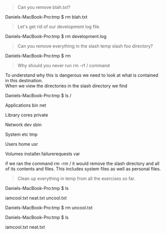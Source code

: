 > Can you remove blah.txt?

Daniels-MacBook-Pro:tmp $ rm blah.txt

> Let's get rid of our development log file.

Daniels-MacBook-Pro:tmp $ rm development.log

> Can you remove everything in the slash temp slash foo directory?

Daniels-MacBook-Pro:tmp $ rm 

> Why should you never run rm -rf / command

To understand why this is dangerous we need to look at what is contained in this destination.  
When we view the directories in the slash directory we find 

Daniels-MacBook-Pro:tmp $ ls /

Applications              bin                       net

Library                   cores                     private

Network                   dev                       sbin

System                    etc                       tmp

Users                     home                      usr

Volumes                   installer.failurerequests var

if we ran the command rm -rm / it would remove the slash directory and all of its contents and files.  This includes system
files as well as personal files.


> Clean up everything in temp from all the exercises so far.


Daniels-MacBook-Pro:tmp $ ls

iamcool.txt neat.txt    uncool.txt

Daniels-MacBook-Pro:tmp $ rm uncool.txt

Daniels-MacBook-Pro:tmp $ ls

iamcool.txt neat.txt
